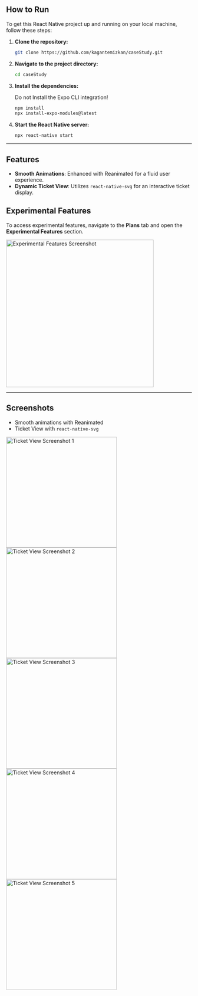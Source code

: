 ## How to Run

To get this React Native project up and running on your local machine, follow these steps:

1. **Clone the repository:**
    ```bash
    git clone https://github.com/kagantemizkan/caseStudy.git
    ```

2. **Navigate to the project directory:**
    ```bash
    cd caseStudy
    ```

3. **Install the dependencies:**
   
   Do not Install the Expo CLI integration!

    ```bash
    npm install
    npx install-expo-modules@latest   
    ```

5. **Start the React Native server:**
    ```bash
    npx react-native start
    ```

---
## Features

- **Smooth Animations**: Enhanced with Reanimated for a fluid user experience.
- **Dynamic Ticket View**: Utilizes `react-native-svg` for an interactive ticket display.
  
## Experimental Features

To access experimental features, navigate to the **Plans** tab and open the **Experimental Features** section.

<img src="https://github.com/user-attachments/assets/5b4c8c0b-db0d-40d8-aa30-9723226d39d3" alt="Experimental Features Screenshot" width="400"/>

---


## Screenshots

- Smooth animations with Reanimated
- Ticket View with `react-native-svg`

<img src="https://github.com/user-attachments/assets/61e8c102-40e2-42e1-b75d-d3f7b6f757a3" alt="Ticket View Screenshot 1" width="300"/>
<img src="https://github.com/user-attachments/assets/09b7194d-a3d0-40a9-b686-237acd3c4f6b" alt="Ticket View Screenshot 2" width="300"/>
<img src="https://github.com/user-attachments/assets/0eb3fd34-3382-46fb-9b09-8f7893ec636f" alt="Ticket View Screenshot 3" width="300"/>
<img src="https://github.com/user-attachments/assets/98cb7b1c-94b0-466e-813e-973ca794c1c5" alt="Ticket View Screenshot 4" width="300"/>
<img src="https://github.com/user-attachments/assets/19606954-4a59-4af8-8269-90e96b16efda" alt="Ticket View Screenshot 5" width="300"/>


